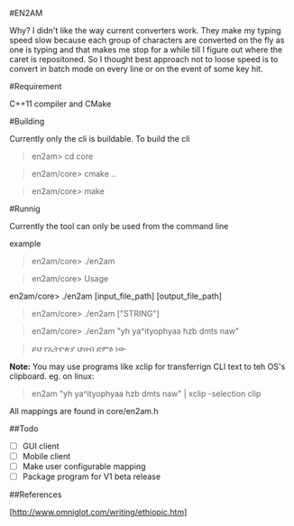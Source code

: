 
#EN2AM

Why? I didn't like the way current converters work. They make my typing speed slow because each
group of characters are converted on the fly as one is typing and that makes me stop for a while
till I figure out where the caret is repositoned. So I thought best approach not to loose speed 
is to convert in batch mode on every line or on the event of some key hit.


#Requirement

C++11 compiler and CMake

#Building 

Currently only the cli is buildable. To build the cli 

> en2am> cd core

> en2am/core> cmake ..

> en2am/core> make


#Runnig

Currently the tool can only be used from the command line

example

>en2am/core> ./en2am

>en2am/core> Usage 

en2am/core>  ./en2am [input_file_path] [output_file_path] 

>en2am/core>  ./en2am ["STRING"] 

>en2am/core> ./en2am  "yh ya^ityophyaa hzb dmts naw"

>ይህ የኢትዮጵያ ህዝብ ድምፅ ነው  

**Note:** You may use programs like xclip for transferrign CLI text to teh OS's clipboard.
eg. on linux:

> en2am  "yh ya^ityophyaa hzb dmts naw" | xclip -selection clip

All mappings are found in core/en2am.h

##Todo

- [ ] GUI client
- [ ] Mobile client
- [ ] Make user configurable mapping
- [ ] Package program for V1 beta release

##References

[http://www.omniglot.com/writing/ethiopic.htm]
